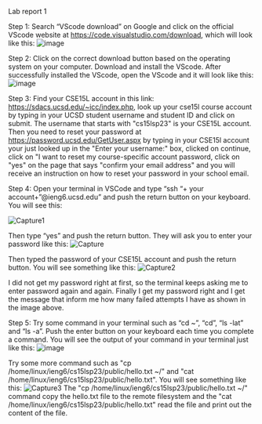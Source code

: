 Lab report 1

Step 1: Search “VScode download” on Google and click on the official VScode website at https://code.visualstudio.com/download, which will look like this:
![image](https://user-images.githubusercontent.com/130394449/233861743-bd3a43b9-0674-4b21-a97d-af8ed3a0964e.png)

Step 2: Click on the correct download button based on the operating system on your computer. Download and install the VScode. After successfully installed the VScode, open the VScode and it will look like this:
![image](https://user-images.githubusercontent.com/130394449/233861820-d700831c-9299-4cfa-bb1a-0c7c2891a218.png)

Step 3: Find your CSE15L account in this link: https://sdacs.ucsd.edu/~icc/index.php, look up your cse15l course account by typing in your UCSD student username and student ID and click on submit. The username that starts with "cs15lsp23" is your CSE15L account. Then you need to reset your password at https://password.ucsd.edu/GetUser.aspx by typing in your CSE15l account your just looked up in the "Enter your username:" box, clicked on continue, click on "I want to reset my course-specific account password, click on "yes" on the page that says "confirm your email address" and you will receive an instruction on how to reset your password in your school email. 

Step 4: Open your terminal in VSCode and type “ssh “+ your account+”@ieng6.ucsd.edu” and push the return button on your keyboard. You will see this:

![Capture1](https://user-images.githubusercontent.com/130394449/234067005-04b4452c-48de-4e9e-8d8e-1ed8e8f5f07d.PNG)

Then type “yes” and push the return button. They will ask you to enter your password like this:
![Capture](https://user-images.githubusercontent.com/130394449/234067061-5939c00c-baa5-458f-b401-39be96ea132b.PNG)

Then typed the password of your CSE15L account and push the return button. You will see something like this:
![Capture2](https://user-images.githubusercontent.com/130394449/234067137-dcc2d46f-e06f-4592-ab2a-6795d847923b.PNG)

I did not get my password right at first, so the terminal keeps asking me to enter password again and again. Finally I get my password right and I get the message that inform me how many failed attempts I have as shown in the image above.

Step 5: Try some command in your terminal such as “cd ~”, “cd”, “ls -lat” and “ls -a”. Push the enter button on your keyboard each time you complete a command. You will see the output of your command in your terminal just like this:
![image](https://user-images.githubusercontent.com/130394449/233861926-11216c1f-6f5f-45c2-aff4-f0901dddcd50.png)

Try some more command such as "cp /home/linux/ieng6/cs15lsp23/public/hello.txt ~/" and "cat /home/linux/ieng6/cs15lsp23/public/hello.txt". You will see something like this:
![Capture3](https://user-images.githubusercontent.com/130394449/234068958-4d5028e3-e340-4f8d-89bf-736450d8d706.PNG)
The "cp /home/linux/ieng6/cs15lsp23/public/hello.txt ~/" command copy the hello.txt file to the remote filesystem and the "cat /home/linux/ieng6/cs15lsp23/public/hello.txt" read the file and print out the content of the file.
